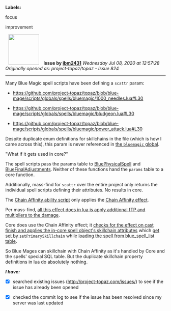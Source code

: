 **Labels:**

focus

improvement



<a href="https://github.com/ibm2431"><img src="https://avatars3.githubusercontent.com/u/13112942?v=4" width="96" height="96" hspace="10"></img></a> **Issue by [ibm2431](https://github.com/ibm2431)**
_Wednesday Jul 08, 2020 at 12:57:28_
_Originally opened as: project-topaz/topaz - Issue 824_

----

Many Blue Magic spell scripts have been defining a `scattr` param:
- https://github.com/project-topaz/topaz/blob/blue-mage/scripts/globals/spells/bluemagic/1000_needles.lua#L30
- https://github.com/project-topaz/topaz/blob/blue-mage/scripts/globals/spells/bluemagic/bludgeon.lua#L30
- https://github.com/project-topaz/topaz/blob/blue-mage/scripts/globals/spells/bluemagic/power_attack.lua#L30

Despite duplicate enum definitions for skillchains in the file (which is how I came across this), this param is never referenced in [the `bluemagic` global](https://github.com/project-topaz/topaz/blob/blue-mage/scripts/globals/bluemagic.lua).

"What if it gets used in core?"

The spell scripts pass the params table to [BluePhysicalSpell](https://github.com/project-topaz/topaz/blob/blue-mage/scripts/globals/bluemagic.lua#L56-L115) and [BlueFinalAdjustments](https://github.com/project-topaz/topaz/blob/blue-mage/scripts/globals/bluemagic.lua#L219-L241). Neither of these functions hand the `params` table to a core function.

Additionally, mass-find for `scattr` over the entire project only returns the individual spell scripts defining their attributes. No results in core.

The [Chain Affinity ability script](https://github.com/project-topaz/topaz/blob/blue-mage/scripts/globals/abilities/chain_affinity.lua) only applies the [Chain Affinity effect](https://github.com/project-topaz/topaz/blob/blue-mage/scripts/globals/effects/chain_affinity.lua).

Per mass-find, [all this effect does in lua is apply additional fTP and multipliers to the damage](https://github.com/project-topaz/topaz/blob/blue-mage/scripts/globals/bluemagic.lua#L91-L101).

Core does use the Chain Affinity effect; it [checks for the effect on cast finish and applies the in-core spell object's skillchain attributes](https://github.com/project-topaz/topaz/blob/release/src/map/entities/charentity.cpp#L727-L729) which [get set by `setPrimarySkillchain`](https://github.com/project-topaz/topaz/blob/release/src/map/spell.cpp#L509) while [loading the spell from blue_spell_list table](https://github.com/project-topaz/topaz/blob/release/src/map/spell.cpp#L478-L481).

So Blue Mages can skillchain with Chain Affinity as it's handled by Core and the spells' special SQL table. But the duplicate skillchain property definitions in lua do absolutely nothing.

<!-- place 'x' mark between square [] brackets to checkmark box -->
**_I have:_**

- [x] searched existing issues (http://project-topaz.com/issues/) to see if the issue has already been opened
- [x] checked the commit log to see if the issue has been resolved since my server was last updated

